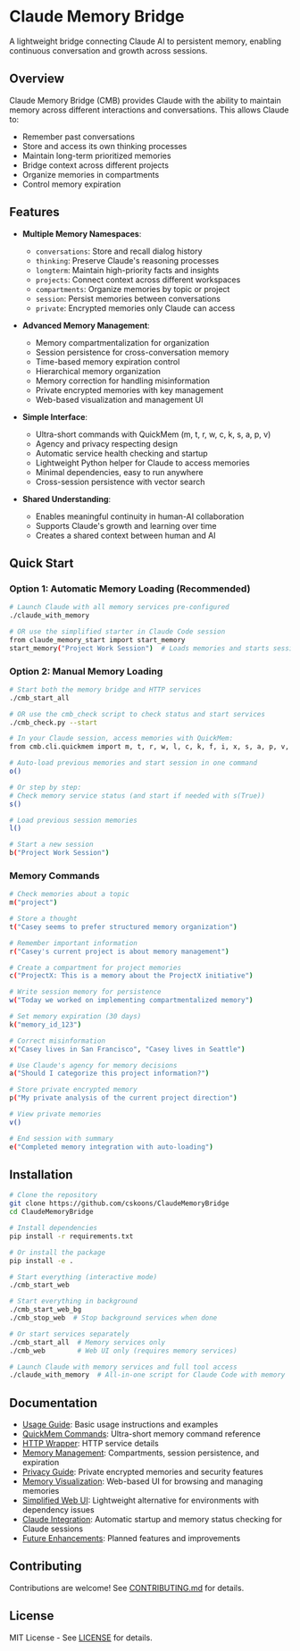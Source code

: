 # Claude Memory Bridge

A lightweight bridge connecting Claude AI to persistent memory, enabling continuous conversation and growth across sessions.

## Overview

Claude Memory Bridge (CMB) provides Claude with the ability to maintain memory across different interactions and conversations. This allows Claude to:

- Remember past conversations
- Store and access its own thinking processes
- Maintain long-term prioritized memories
- Bridge context across different projects
- Organize memories in compartments
- Control memory expiration

## Features

- **Multiple Memory Namespaces**:
  - `conversations`: Store and recall dialog history
  - `thinking`: Preserve Claude's reasoning processes
  - `longterm`: Maintain high-priority facts and insights
  - `projects`: Connect context across different workspaces
  - `compartments`: Organize memories by topic or project
  - `session`: Persist memories between conversations
  - `private`: Encrypted memories only Claude can access

- **Advanced Memory Management**:
  - Memory compartmentalization for organization
  - Session persistence for cross-conversation memory
  - Time-based memory expiration control
  - Hierarchical memory organization
  - Memory correction for handling misinformation
  - Private encrypted memories with key management
  - Web-based visualization and management UI

- **Simple Interface**:
  - Ultra-short commands with QuickMem (m, t, r, w, c, k, s, a, p, v)
  - Agency and privacy respecting design
  - Automatic service health checking and startup
  - Lightweight Python helper for Claude to access memories
  - Minimal dependencies, easy to run anywhere
  - Cross-session persistence with vector search

- **Shared Understanding**:
  - Enables meaningful continuity in human-AI collaboration
  - Supports Claude's growth and learning over time
  - Creates a shared context between human and AI

## Quick Start

### Option 1: Automatic Memory Loading (Recommended)

```bash
# Launch Claude with all memory services pre-configured
./claude_with_memory

# OR use the simplified starter in Claude Code session
from claude_memory_start import start_memory
start_memory("Project Work Session")  # Loads memories and starts session
```

### Option 2: Manual Memory Loading

```bash
# Start both the memory bridge and HTTP services
./cmb_start_all

# OR use the cmb_check script to check status and start services
./cmb_check.py --start

# In your Claude session, access memories with QuickMem:
from cmb.cli.quickmem import m, t, r, w, l, c, k, f, i, x, s, a, p, v, b, e, o

# Auto-load previous memories and start session in one command
o()

# Or step by step:
# Check memory service status (and start if needed with s(True))
s()

# Load previous session memories
l()

# Start a new session
b("Project Work Session")
```

### Memory Commands

```bash
# Check memories about a topic
m("project")

# Store a thought
t("Casey seems to prefer structured memory organization")

# Remember important information
r("Casey's current project is about memory management")

# Create a compartment for project memories
c("ProjectX: This is a memory about the ProjectX initiative")

# Write session memory for persistence
w("Today we worked on implementing compartmentalized memory")

# Set memory expiration (30 days)
k("memory_id_123")

# Correct misinformation
x("Casey lives in San Francisco", "Casey lives in Seattle")

# Use Claude's agency for memory decisions
a("Should I categorize this project information?")

# Store private encrypted memory
p("My private analysis of the current project direction")

# View private memories
v()

# End session with summary
e("Completed memory integration with auto-loading")
```

## Installation

```bash
# Clone the repository
git clone https://github.com/cskoons/ClaudeMemoryBridge
cd ClaudeMemoryBridge

# Install dependencies
pip install -r requirements.txt

# Or install the package
pip install -e .

# Start everything (interactive mode)
./cmb_start_web

# Start everything in background
./cmb_start_web_bg
./cmb_stop_web  # Stop background services when done

# Or start services separately
./cmb_start_all  # Memory services only
./cmb_web        # Web UI only (requires memory services)

# Launch Claude with memory services and full tool access
./claude_with_memory  # All-in-one script for Claude Code with memory
```

## Documentation

- [Usage Guide](docs/usage.md): Basic usage instructions and examples
- [QuickMem Commands](docs/quickmem.md): Ultra-short memory command reference
- [HTTP Wrapper](docs/http_wrapper.md): HTTP service details
- [Memory Management](docs/memory_management.md): Compartments, session persistence, and expiration
- [Privacy Guide](docs/privacy.md): Private encrypted memories and security features
- [Memory Visualization](docs/memory_visualization.md): Web-based UI for browsing and managing memories
- [Simplified Web UI](docs/simplified_web_ui.md): Lightweight alternative for environments with dependency issues
- [Claude Integration](docs/claude_integration.md): Automatic startup and memory status checking for Claude sessions
- [Future Enhancements](docs/future_enhancements.md): Planned features and improvements

## Contributing

Contributions are welcome! See [CONTRIBUTING.md](CONTRIBUTING.md) for details.

## License

MIT License - See [LICENSE](LICENSE) for details.